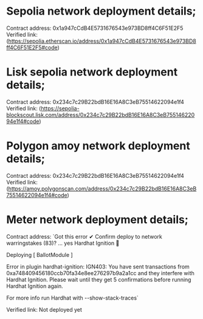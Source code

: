 # Sepolia network deployment details;

Contract address: 0x1a947cCdB4E5731676543e973BD8ff4C6F51E2F5
Verified link: (https://sepolia.etherscan.io/address/0x1a947cCdB4E5731676543e973BD8ff4C6F51E2F5#code)

# Lisk sepolia network deployment details;

Contract address: 0x234c7c29B22bdB16E16A8C3eB75514622094e1f4
Verified link: (https://sepolia-blockscout.lisk.com/address/0x234c7c29B22bdB16E16A8C3eB75514622094e1f4#code)

# Polygon amoy network deployment details;

Contract address: 0x234c7c29B22bdB16E16A8C3eB75514622094e1f4
Verified link: (https://amoy.polygonscan.com/address/0x234c7c29B22bdB16E16A8C3eB75514622094e1f4#code)

# Meter network deployment details;

Contract address: `Got this error
✔ Confirm deploy to network warringstakes (83)? … yes
Hardhat Ignition 🚀

Deploying [ BallotModule ]

Error in plugin hardhat-ignition: IGN403: You have sent transactions from 0xa748409456180ccb70fa34e8ee276297b9a2a1cc and they interfere with Hardhat Ignition. Please wait until they get 5 confirmations before running Hardhat Ignition again.

For more info run Hardhat with --show-stack-traces`

Verified link: Not deployed yet
